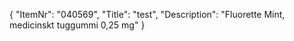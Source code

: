{
  "ItemNr": "040569",
  "Title": "test",
  "Description": "Fluorette Mint, medicinskt tuggummi 0,25 mg"
}